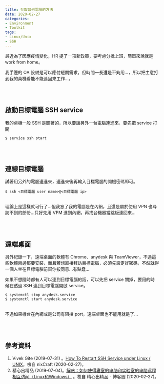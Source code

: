 ```yaml
---
title: 存取其他電腦的方法
date: 2020-02-27
categories:
- Environment
- Toolkit
tags:
- Linux/Unix
- SSH
--- 
```


最近為了因應疫情變化，HR 提了一項新政策，要考慮分批上班，簡單來說就是 <span class='highlighting'>work from home</span>。  
  
我手邊的 OA 設備是可以應付短期需求，但時間一長還是不夠用...，所以把主意打到我的桌機看能不能連回來工作...。

<!--more-->
<br><br> 

## 啟動目標電腦 SSH service
我的桌機一般 SSH 是關著的，所以要讓另外一台電腦連進來，要先把 service 打開

```shell
$ service ssh start
```

<br><br> 

## 連線目標電腦

試著用另外的電腦連進來，連進來後再輸入目標電腦的開機密碼即可。

```shell
$ ssh <目標電腦 user name>@<目標電腦 ip> 
```

<br> 理論上是這樣就可行了...但我忘了我的電腦是在內網，且還是屬於使用 VPN 也尋訪不到的部份...只好先用 VPM 進到內網，再找台機器當跳板連回來...

<br><br> 

## 遠端桌面

另外紀錄一下，遠端桌面的軟體有 Chrome、anydesk 與 TeamViewer，不過這些軟體兩邊都要安裝，而且若想直接拜訪目標電腦，必須先設定好密碼，不然就得一個人坐在目標電腦前幫你按同意...有點蠢...

如果不想隨時都有人可以連到目標電腦的話，可以先把 service 關掉，要用的時候在透過 SSH 連到目標電腦開啟 service。

```shell
$ systemctl stop anydesk.service
$ systemctl start anydesk.service
```
 
 
<br> 不過如果機台在內網或是公司有阻擋 port，遠端桌面也不能用就是了...
 
<br><br> 

## 參考資料 
1. Vivek Gite (2019-07-31) 。[How To Restart SSH Service under Linux / UNIX](https://www.cyberciti.biz/faq/howto-restart-ssh/)。檢自 nixCraft  (2020-02-27)。
2. 精心出精品 (2019-07-04)。[解惑：如何使得寝室的电脑和实验室的电脑远程相互访问（Linux和Windows）](https://www.cnblogs.com/zyrblog/p/11133091.html) 。檢自 精心出精品 - 博客园 (2020-02-27)。